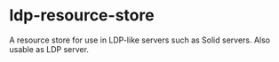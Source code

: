 # ldp-resource-store
A resource store for use in LDP-like servers such as Solid servers. Also usable as LDP server.
